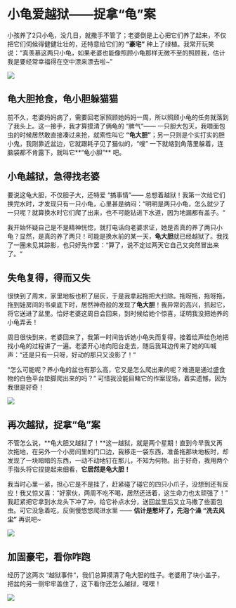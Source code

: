 # 小龟爱越狱——捉拿“龟”案

小孩养了2只小龟，没几日，就撒手不管了；老婆倒是上心把它们养了起来，不仅把它们伺候得健健壮壮的，还特意给它们的 **“豪宅”** 种上了绿植。我常开玩笑说：“真羡慕这两只小龟，如果老婆也能像照顾小龟那样无微不至的照顾我，估计我是要经常幸福得在空中漂来漂去啦~”

![](https://gitee.com/evanxlh/MyWritingDrafts/raw/main/LifeFunMoments/TurtleEscape/two_turtles_01.jpg)

## 龟大胆抢食，龟小胆躲猫猫


前不久，老婆妈妈病了，需要回老家照顾她妈妈一周，所以照顾小龟的任务就落到了我头上。这一接手，我才算摸清了俩龟的 “脾气”—— 一只胆大包天，我喂面包虫的时候居然敢直接凑过来抢，就索性叫它 **“龟大胆”**；另一只则是个实打实的胆小鬼，我刚靠近盆边，它就跟耗子见了猫似的，“嗖” 一下就缩到角落里躲着，连脑袋都不肯露下，就叫它**“龟小胆”** 吧。

## 小龟越狱，急得找老婆

要说这龟大胆，不仅胆子大，还特爱 “搞事情”—— 总想着越狱！我第一次给它们换完水时，才发现只有一只小龟，心里甚是纳闷：“明明是两只小龟，怎么就少了一只呢？就算换水时它们爬了出来，也不可能钻进下水道，因为地漏都有盖子。“ 

我开始怀疑自己是不是精神恍惚，就打电话向老婆求证，她是否真的养了两只小龟？显然，是真的养了两只！可能是换水前的某一天，**龟大胆**就已经越狱了。我找了一圈未见其踪影，也只好先作罢：“算了，说不定过两天它自己又突然冒出来了。“

## 失龟复得，得而又失

很快到了周末，家里地板也积了层灰，于是我拿起拖把大扫除。拖呀拖，拖呀拖，拖到娃房间的书桌底下时，居然神奇般的发现了**龟大胆**！我异常的高兴，抓起它，将它送进了盆里。恰好老婆这周日会回来，到时候给她个惊喜，证明我没把她养的小龟弄丢！

周日很快到来，老婆回来了，我第一时间告诉她小龟失而复得，接着绘声绘色地把找小龟的过程讲了一遍。老婆开心地向阳台走去，随后我耳边传来了她的叫喊声：“还是只有一只呀，好动的那只又没影了！“

“怎么可能呢？养小龟的盆也有那么高，它又是怎么爬出来的呢？难道是通过盛食物的白色平台垫脚爬出来的吗？” 可惜我没能目睹它的作案现场，着实遗憾，因为我很是好奇！

![](https://gitee.com/evanxlh/MyWritingDrafts/raw/main/LifeFunMoments/TurtleEscape/two_turtles_02.jpg)

## 再次越狱，捉拿“龟”案

不管怎么说，**龟大胆又越狱了！**这一越狱，就是两个星期！直到今早我又再次拖地，在另外一个小房间里的门口边，我移走一袋东西，准备拖那块地板时，却发现了一块暗暗的东西，一动不动地钉在那儿，不知为何物。出于好奇，我用两个手指头将它捏提起来细看，**它居然是龟大胆！**

我当时心里一紧，担心它是不是挂了，赶紧碰了碰它的四只小爪子，没想到还有反应！我又惊又喜：“好家伙，两周不吃不喝，居然还活着，这生命力也太顽强了！” 我赶紧把它拿到水龙头下冲了冲，给它补点水分，送回盆里后又立马撒了些面包虫。可它没急着吃，反倒慢悠悠爬进水里 —— **估计是憋坏了，先泡个澡 “洗去风尘”** 再说吧~

![](https://gitee.com/evanxlh/MyWritingDrafts/raw/main/LifeFunMoments/TurtleEscape/two_turtles_03.jpg)

## 加固豪宅，看你咋跑

经历了这两次 “越狱事件“，我们总算摸清了龟大胆的性子。老婆用了块小盖子，把盆的另一侧牢牢盖住了，这下看你还怎么越狱，嘿嘿！

![](https://gitee.com/evanxlh/MyWritingDrafts/raw/main/LifeFunMoments/TurtleEscape/two_turtles_04.jpg)